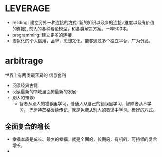 # LEVERAGE
- reading: 建立另外一种连接的方式: 新的知识以及新的连接.(维度以及有价值的连接), 前人的各种理论模型，和各类解决方案。一年500本。
- programming: 建立更多的连接.
- 虚拟化的个人信用，品牌，思想文化。能够通过多个独立平台，广为分发。

# arbitrage
世界上有两类最容易的 信息套利
- 阅读经典古籍
- 阅读最新的领域里面的最新的发展
- 别人的错误: 
  - 智者从别人的错误里学习，普通人从自己的错误里学习，智障者从不学习。
  巴菲特芒格爱读传记，就是免费从别人的错误中学习。极好的方式。


## 全面复合的增长
- 幸福本质是成长。最大的幸福，就是全面的，长期的，有机的，可持续的复合增长。
- 